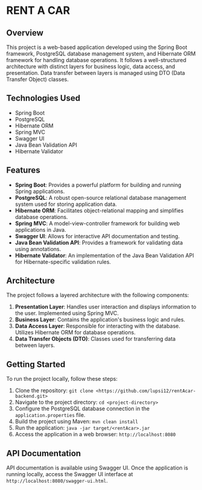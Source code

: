 # RENT A CAR

## Overview
This project is a web-based application developed using the Spring Boot framework, PostgreSQL database management system, and Hibernate ORM framework for handling database operations. It follows a well-structured architecture with distinct layers for business logic, data access, and presentation. Data transfer between layers is managed using DTO (Data Transfer Object) classes.

## Technologies Used
- Spring Boot
- PostgreSQL
- Hibernate ORM
- Spring MVC
- Swagger UI
- Java Bean Validation API
- Hibernate Validator

## Features
- **Spring Boot**: Provides a powerful platform for building and running Spring applications.
- **PostgreSQL**: A robust open-source relational database management system used for storing application data.
- **Hibernate ORM**: Facilitates object-relational mapping and simplifies database operations.
- **Spring MVC**: A model-view-controller framework for building web applications in Java.
- **Swagger UI**: Allows for interactive API documentation and testing.
- **Java Bean Validation API**: Provides a framework for validating data using annotations.
- **Hibernate Validator**: An implementation of the Java Bean Validation API for Hibernate-specific validation rules.

## Architecture
The project follows a layered architecture with the following components:
1. **Presentation Layer**: Handles user interaction and displays information to the user. Implemented using Spring MVC.
2. **Business Layer**: Contains the application's business logic and rules.
3. **Data Access Layer**: Responsible for interacting with the database. Utilizes Hibernate ORM for database operations.
4. **Data Transfer Objects (DTO)**: Classes used for transferring data between layers.

## Getting Started
To run the project locally, follow these steps:
1. Clone the repository: `git clone <https://github.com/lupsi12/rentAcar-backend.git>`
2. Navigate to the project directory: `cd <project-directory>`
3. Configure the PostgreSQL database connection in the `application.properties` file.
4. Build the project using Maven: `mvn clean install`
5. Run the application: `java -jar target/<rentAcar>.jar`
6. Access the application in a web browser: `http://localhost:8080`

## API Documentation
API documentation is available using Swagger UI. Once the application is running locally, access the Swagger UI interface at `http://localhost:8080/swagger-ui.html`.
